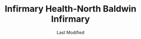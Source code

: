 ---
layout: location-page
date: Last Modified
description: "Local COVID-19 testing is available at Infirmary Health-North Baldwin Infirmary in Bay Minette, Alabama, USA."
permalink: "locations/alabama/bay-minette/infirmary-health-north-baldwin-infirmary/"
tags:
  - locations
  - alabama
title: Infirmary Health-North Baldwin Infirmary
uniqueName: infirmary-health-north-baldwin-infirmary
state: Alabama
stateAbbr: AL
hood: "Bay Minette"
address: "2115 Hand Ave"
city: "Bay Minette"
zip: "36507"
zipsNearby: "32530 32533 32535 32560 32561 32562 32563 32566 32565 32568 32570 32571 32572 32583 32577 32501 32502 32503 32504 32505 32506 32507 32508 32509 32511 32512 32513 32514 32516 32520 32521 32522 32523 32524 32526 32534 32559 32590 32591 32592 36502 36503 36504 36505 36507 36509 36511 36426 36427 36512 36513 36432 36518 36521 36522 36523 36525 36526 36527 36577 36528 36529 36530 36401 36439 36532 36533 36441 36535 36536 36444 36538 36445 36539 36436 36540 36541 36451 36542 36547 36543 36544 36515 36545 36548 36549 36550 36551 36553 36555 36556 36457 36458 36558 36601 36602 36603 36604 36605 36606 36607 36608 36609 36610 36611 36612 36613 36615 36616 36617 36618 36619 36625 36628 36630 36633 36640 36641 36644 36652 36660 36663 36670 36671 36675 36685 36688 36689 36691 36693 36695 36460 36461 36462 36559 36560 36561 36562 36470 36471 36564 36454 36473 36475 36567 36574 36568 36569 36571 36572 36575 36576 36578 36579 36580 36581 36582 36590 36583 36449 36480 36584 36585 36482 36587 39552 39553 39555 39451 39452 39461 39562 39563 39567 39568 39569 39581 39595 39362 36501 36621 36622 36690" 
mapUrl: "http://maps.apple.com/?q=Infirmary+Health-North+Baldwin+Infirmary&address=2115+Hand+Ave,Bay+Minette,Alabama,36507"
locationType: Please contact for drive-thru/walk-in availability.
phone: "251-341-2819"
website: "https://www.infirmaryhealth.org/coronavirus-covid-19"
onlineBooking: undefined
closed: undefined
closedUpdate: June 30th, 2020
notes: "By appointment only. Limited test kits available."
days: Contact for hours of operation.
ctaMessage: Learn more
ctaUrl: "https://www.infirmaryhealth.org/coronavirus-covid-19"
---